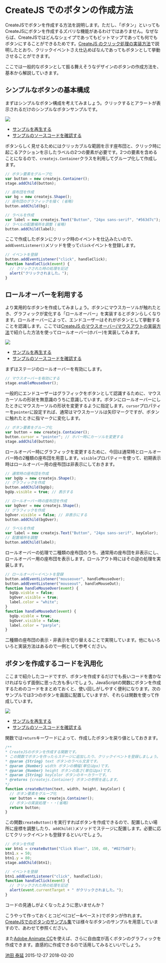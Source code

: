 # CreateJS でのボタンの作成方法

CreateJSでボタンを作成する方法を説明します。ただし、「ボタン」といってもCreateJSにボタンを作成するズバリな機能があるわけではありません。なぜならば、CreateJSではどんなシェイプであってもビットマップであっても何でもボタンにすることができるためです。[CreateJS のクリック処理の実装方法](mouse_click.md)で説明したとおり、クリックイベントさえ仕込めばなんであってもボタンとして挙動させることができます。

ここでは一般的なボタンとして振る舞えそうなデザインのボタンの作成方法を、基本から解説していきます。

## シンプルなボタンの基本構成

まずはシンプルなボタン構成を考えてみましょう。クリックするとアラートが表示されるだけのシンプルなボタンサンプルです。

![](../imgs/button_simple.html.png)

- [サンプルを再生する](https://ics-creative.github.io/tutorial-createjs/samples/button_simple.html)
- [サンプルのソースコードを確認する](../samples/button_simple.html)


ボタンらしく見せるためにはクリッカブルな範囲を示す座布団と、クリック時に起こるアクションを示したラベルの2つの要素が必要です。2つの要素を含めることになるので、`createjs.Container`クラスを利用してグループ化して作成します。

```js
// ボタン要素をグループ化
var button = new createjs.Container();
stage.addChild(button);

// 座布団を作成
var bg = new createjs.Shape();
// 座布団のグラフィックを描く (省略)
button.addChild(bg);

// ラベルを作成
var label = new createjs.Text("Button", "24px sans-serif", "#563d7c");
// ラベルの配置場所を調整 (省略)
button.addChild(label);
```

ここで作成したボタンにクリック時のイベントを仕込みたいので、`addEventListener()`メソッドを使って`click`イベントを登録します。

```js
// イベントを登録
button.addEventListener("click", handleClick);
function handleClick(event) {
  // クリックされた時の処理を記述
  alert("クリックされました。");
}
```



## ロールオーバーを利用する

より実用的なボタンを作成してみましょう。ボタンにマウスカーソルが触れたとき、グラフィックが変化する「ロールオーバー」を実装するとボタンらしくなります。ロールオーバーによって、エンドユーザーはそれがボタンとして挙動することを認識します。ここでは[CreateJS のマウスオーバー/マウスアウトの実装方法](mouse_over.md)で紹介した方法を使ってロールオーバー(ホバー)を実装してみます。

![](../imgs/button_rollover.html.png)

- [サンプルを再生する](https://ics-creative.github.io/tutorial-createjs/samples/button_rollover.html)
- [サンプルのソースコードを確認する](../samples/button_rollover.html)

まずはステージのロールオーバーを有効にします。

```js
// マウスオーバーを有効にする
stage.enableMouseOver();
```

一般的にエンドユーザーはグラフィックをボタンとして認識するために、マウスカーソルの形状を無意識のうちに意識しています。ボタンにロールオーバーにしたときにマウスカーソルの形状を変更するように指定します。`cursor`プロパティーを`pointer`に設定すれば、通常はマウスカーソルは矢印マークですが、ボタンに触れたときに指マークに変化します。

```js
// ボタン要素をグループ化
var button = new createjs.Container();
button.cursor = "pointer"; // ホバー時にカーソルを変更する
stage.addChild(button);
```

ロールオーバー時にグラフィックを変更するために、今回は通常時とロールオーバー時の2種類の座布団を用意します。`visible`プロパティーを使って、初期表示時はロールオーバー用の座布団は非表示にしておきます。

```js
// 通常時の座布団を作成
var bgUp = new createjs.Shape();
// グラフィックを作成
button.addChild(bgUp);
bgUp.visible = true; // 表示する

// ロールオーバー時の座布団を作成
var bgOver = new createjs.Shape();
// グラフィックを作成
bgOver.visible = false; // 非表示にする
button.addChild(bgOver);

// ラベルを作成
var label = new createjs.Text("Button", "24px sans-serif", keyColor);
// 配置場所を調整
button.addChild(label);
```

ロールオーバーの処理で二種類の座布団のうち、通常用の座布団を非表示にし、ロールオーバー用の座布団を表示します。ロールアウト時にはその逆の処理を実装します。

```js
// ロールオーバーイベントを登録
button.addEventListener("mouseover", handleMouseOver);
button.addEventListener("mouseout", handleMouseOut);
function handleMouseOver(event) {
  bgUp.visble = false;
  bgOver.visible = true;
  label.color = "white";
}
function handleMouseOut(event) {
  bgUp.visble = true;
  bgOver.visible = false;
  label.color = "parple";
}
```

二種類の座布団の表示・非表示を切り替えることで実現しています。他にもいろいろと実装方法はあるので一例として参考ください。


## ボタンを作成するコードを汎用化

ここまで紹介したコードですが、ボタンを作成するだけでも長いコードを書かなければならず面倒に思った方も多いでしょう。JavaScriptの関数にボタンを作成するためのコードをまとめておくと、使い回しがしやすく便利になります。次のサンプルでは3つのボタンを画面に配置していますが、それらは関数を使って作成しています。


![](../imgs/button_create_like_bootstrap.html.png)

- [サンプルを再生する](https://ics-creative.github.io/tutorial-createjs/samples/button_create_like_bootstrap.html)
- [サンプルのソースコードを確認する](../samples/button_create_like_bootstrap.html)



関数では`return`キーワードによって、作成したボタンを戻り値としておきます。

```js
/**
* CreateJSのボタンを作成する関数です。
* この関数でボタンを作ったらステージに追加したり、クリックイベントを登録しましょう。
* @param {String} text ボタンのラベル文言です。
* @param {Number} width ボタンの横幅(単位はpx)です。
* @param {Number} height ボタンの高さ(単位はpx)です。
* @param {String} keyColor ボタンのキーカラーです。
* @returns {createjs.Container} ボタンの参照を返します。
*/
function createButton(text, width, height, keyColor) {
  // ボタン要素をグループ化
  var button = new createjs.Container();
  // ボタンの実装処理・・・(省略)
  return button;
}
```

この関数`createButton()`を実行すればボタンを作成できるので、配置したい場所に座標を調整したり、`addChild()`メソッドでステージに配置します。必要に応じてクリックイベントも登録するといいでしょう。

```js
// ボタンを作成
var btn1 = createButton("Click Blue!", 150, 40, "#0275d8");
btn1.x = 50;
btn1.y = 80;
stage.addChild(btn1);

// イベントを登録
btn1.addEventListener("click", handleClick);
function handleClick(event) {
  // クリックされた時の処理を記述
  alert(event.currentTarget + " がクリックされました。");
}
```

コードの見通しがよくなったように思いませんか？

こうやって作っておくとコピペ(コピー&ペースト)でボタンが作れます。[CreateJSでのボタンのサンプル集](button_samples.md)では様々なボタンのサンプルを用意していますので、あわせて参照ください。

また[Adobe Animate CC](adobe_animate.md)を使えば、さらに自由度が高くボタンのグラフィックを作成できます。直感的に作成できるので活用してみるといいでしょう。


<article-author>[池田 泰延](https://twitter.com/clockmaker)</article-author>
<article-date-published>2015-12-27</article-date-published>
<article-date-modified>2018-02-20</article-date-modified>
